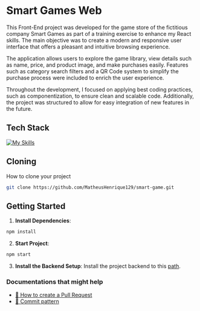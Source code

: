 <!-- <p align="center">
    <img src="./src/assets/videos/layout.gif">
</p> -->

# Smart Games Web

This Front-End project was developed for the game store of the fictitious company Smart Games as part of a training exercise to enhance my React skills. The main objective was to create a modern and responsive user interface that offers a pleasant and intuitive browsing experience.

The application allows users to explore the game library, view details such as name, price, and product image, and make purchases easily. Features such as category search filters and a QR Code system to simplify the purchase process were included to enrich the user experience.

Throughout the development, I focused on applying best coding practices, such as componentization, to ensure clean and scalable code. Additionally, the project was structured to allow for easy integration of new features in the future.

## Tech Stack

<!--- # "Verify icons availability here https://github.com/tandpfun/skill-icons" -->

[![My Skills](https://skillicons.dev/icons?i=js,react,styledcomponents,jest,npm)](https://skillicons.dev)

## Cloning

How to clone your project

```bash
git clone https://github.com/MatheusHenrique129/smart-game.git
```

## Getting Started

1. **Install Dependencies**:
```bash
npm install
```

2. **Start Project**:
```bash
npm start
```

3. **Install the Backend Setup**: Install the project backend to this [path](../backend/README.md).

### Documentations that might help

- [📝 How to create a Pull Request](https://www.atlassian.com/br/git/tutorials/making-a-pull-request)
- [💾 Commit pattern](https://gist.github.com/joshbuchea/6f47e86d2510bce28f8e7f42ae84c716)
